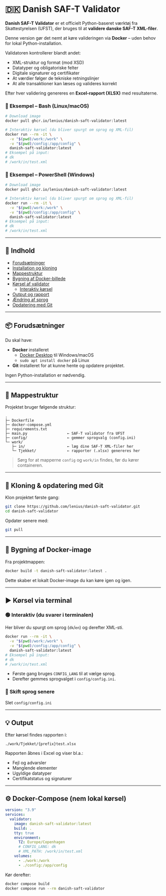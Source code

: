 # 🇩🇰 Danish SAF-T Validator

**Danish SAF-T Validator** er et officielt Python-baseret værktøj fra Skattestyrelsen (UFST), der bruges til at **validere danske SAF-T XML-filer**.

Denne version gør det nemt at køre valideringen via **Docker** – uden behov for lokal Python-installation.

Validatoren kontrollerer blandt andet:
- XML-struktur og format (mod XSD)
- Datatyper og obligatoriske felter
- Digitale signaturer og certifikater
- At værdier følger de tekniske retningslinjer
- At alle transaktioner kan læses og valideres korrekt

Efter hver validering genereres en **Excel-rapport (XLSX)** med resultaterne.

### 🐧 Eksempel – Bash (Linux/macOS)

```bash
# Download image
docker pull ghcr.io/lenius/danish-saft-validator:latest

# Interaktiv kørsel (du bliver spurgt om sprog og XML-fil)
docker run --rm -it \
  -v "$(pwd)/work:/work" \
  -v "$(pwd)/config:/app/config" \
  danish-saft-validator:latest
# Eksempel på input:
# dk
# /work/in/test.xml
```

### 🐧 Eksempel – PowerShell (Windows)

```bash
# Download image
docker pull ghcr.io/lenius/danish-saft-validator:latest

# Interaktiv kørsel (du bliver spurgt om sprog og XML-fil)
docker run --rm -it \
  -v "$(pwd)/work:/work" \
  -v "$(pwd)/config:/app/config" \
  danish-saft-validator:latest
# Eksempel på input:
# dk
# /work/in/test.xml
```

---
## 🧩 Indhold

- [Forudsætninger](#-forudsætninger)
- [Installation og kloning](#-kloning--opdatering-med-git)
- [Mappestruktur](#-mappestruktur)
- [Bygning af Docker-billede](#bygning-af-docker-image)
- [Kørsel af validator](#kørsel-af-validator)
  - [Interaktiv kørsel](#interaktiv-kørsel)
- [Output og rapport](#-output)
- [Ændring af sprog](#-skift-sprog-senere)
- [Opdatering med Git](#opdatering-med-git)

---

## 📦 Forudsætninger

Du skal have:

- **Docker** installeret  
  - [Docker Desktop](https://www.docker.com/products/docker-desktop) til Windows/macOS  
  - `sudo apt install docker` på Linux  
- **Git** installeret for at kunne hente og opdatere projektet.

Ingen Python-installation er nødvendig.

---

## 📁 Mappestruktur

Projektet bruger følgende struktur:

```
.
├─ Dockerfile
├─ docker-compose.yml
├─ requirements.txt
├─ main.py                  ← SAF-T validator fra UFST
├─ config/                  ← gemmer sprogvalg (config.ini)
└─ work/
   ├─ in/                   ← læg dine SAF-T XML-filer her
   └─ Tjekket/              ← rapporter (.xlsx) genereres her
```

> Sørg for at mapperne `config` og `work/in` findes, før du kører containeren.

---

## 🧠 Kloning & opdatering med Git

Klon projektet første gang:

```bash
git clone https://github.com/lenius/danish-saft-validator.git
cd danish-saft-validator
```

Opdater senere med:

```bash
git pull
```

---

## 🐳 Bygning af Docker-image

Fra projektmappen:

```bash
docker build -t danish-saft-validator:latest .
```

Dette skaber et lokalt Docker-image du kan køre igen og igen.

---

## ▶️ Kørsel via terminal

### 🟢 Interaktiv (du svarer i terminalen)
Her bliver du spurgt om sprog (`dk`/`en`) og derefter XML-sti.

```bash
docker run --rm -it \
  -v "$(pwd)/work:/work" \
  -v "$(pwd)/config:/app/config" \
  danish-saft-validator:latest
# Eksempel på input:
# dk
# /work/in/test.xml
```

- Første gang bruges `CONFIG_LANG` til at vælge sprog.  
- Derefter gemmes sprogvalget i `config/config.ini`.

### 🔁 Skift sprog senere
Slet `config/config.ini`

---

## 💡 Output

Efter kørsel findes rapporten i:

```
./work/Tjekket/{prefix}test.xlsx
```

Rapporten åbnes i Excel og viser bl.a.:

- Fejl og advarsler
- Manglende elementer
- Ugyldige datatyper
- Certifikatstatus og signaturer

---

## ⚙️ Docker-Compose (nem lokal kørsel)

```yaml
version: "3.9"
services:
  validator:
    image: danish-saft-validator:latest
    build: .
    tty: true
    environment:
      TZ: Europe/Copenhagen
      # CONFIG_LANG: dk
      # XML_PATH: /work/in/test.xml
    volumes:
      - ./work:/work
      - ./config:/app/config
```

Kør derefter:
```bash
docker compose build
docker compose run --rm danish-saft-validator
```